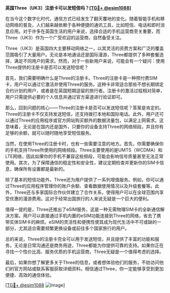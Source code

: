 **英国Three（UK3）注册卡可以发短信吗？[[TG💪+ @esim1088](https://t.me/s/esim1088)]**

在当今这个数字化时代，通信方式已经发生了翻天覆地的变化。随着智能手机和移动网络的普及，人们越来越依赖于各种便捷的通讯工具，比如短信、电话和即时消息应用。对于许多在英国生活的用户来说，选择合适的手机运营商至关重要，而Three（UK3）作为一个广受欢迎的运营商，自然备受关注。

Three（UK3）是英国四大主要移动网络之一，以其灵活的资费方案和广泛的覆盖范围吸引了大量用户。无论是本地通话还是国际漫游，Three都提供了多种套餐选择，满足不同用户的需求。然而，对于一些新用户来说，可能会有一个疑问：使用Three提供的注册卡是否可以发送短信呢？

首先，我们需要明确什么是Three的注册卡。Three的注册卡是一种预付费SIM卡，用户可以通过它激活并使用Three的服务。这种卡非常适合那些不想长期绑定合约计划的用户，或者是在英国短期逗留的旅行者。注册卡的激活过程相对简单，用户只需提供必要的个人信息并通过官方渠道进行验证即可。

那么，回到问题的核心——Three的注册卡是否可以发送短信呢？答案是肯定的。Three的注册卡不仅支持发送短信，还支持拨打本地和国际电话。此外，用户还可以通过Three的应用程序或官方网站购买额外的数据流量包，以满足上网需求。这意味着，无论是在国内还是国外，只要你的设备支持Three的网络频段，并且你有足够的余额，就可以随时随地享受短信服务。

当然，在使用Three的注册卡时，也有一些需要注意的地方。首先，你需要确保你的手机支持Three所使用的网络频段。Three主要使用的是UMTS（WCDMA）和LTE网络，因此如果你的手机不兼容这些频段，可能会影响信号质量甚至无法正常使用。其次，为了保障通信的稳定性和安全性，建议定期检查并更新你的SIM卡信息，确保所有设置都是最新的。

除了基本的短信功能外，Three还为用户提供了一系列增值服务。例如，你可以通过Three的应用程序管理你的账户余额、查看数据使用情况以及升级套餐等。此外，Three还与多家国际合作伙伴建立了合作关系，使得用户可以在全球范围内享受优惠的漫游费用。这对于经常出国旅行的人来说无疑是一个巨大的便利。

值得一提的是，Three还推出了eSIM服务，这是一种无需物理SIM卡的全新通信解决方案。用户可以直接通过手机内置的eSIM功能连接到Three的网络，省去了携带实体SIM卡的麻烦。eSIM的灵活性和便携性使其成为现代生活中不可或缺的一部分，尤其适合需要频繁更换设备或前往多个国家旅行的用户。

总的来说，Three的注册卡完全可以用于发送短信，并且提供了丰富的功能和服务。无论是日常沟通还是商务用途，Three都能为你提供可靠的支持。如果你正在寻找一个性价比高、服务优质的手机运营商，Three无疑是一个值得考虑的选择。

最后，如果你想了解更多关于Three的信息，或者想体验他们的服务，不妨访问他们的官方网站或联系客服获取详细资料。相信通过Three，你一定能够享受到更加便捷、高效的通信体验。

[[TG💪+ @esim1088](https://t.me/s/esim1088) ![Image](https://i.postimg.cc/4NQfJmqS/Snipaste-2025-05-13-00-14-12.png)]